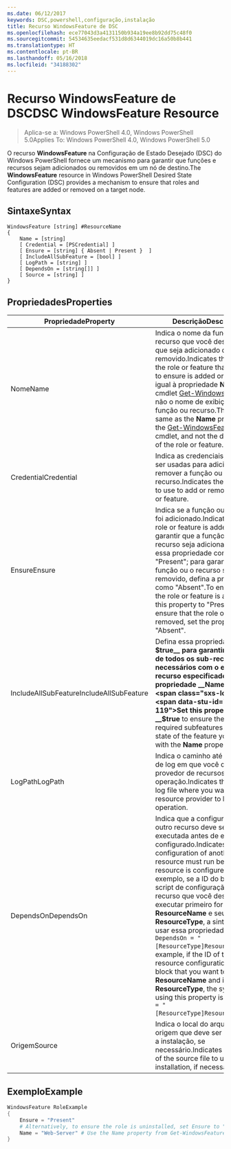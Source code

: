 ```yaml
---
ms.date: 06/12/2017
keywords: DSC,powershell,configuração,instalação
title: Recurso WindowsFeature de DSC
ms.openlocfilehash: ece77043d3a4131150b934a19ee8b92dd75c48f0
ms.sourcegitcommit: 54534635eedacf531d8d6344019dc16a50b8b441
ms.translationtype: HT
ms.contentlocale: pt-BR
ms.lasthandoff: 05/16/2018
ms.locfileid: "34188302"
---
```

# <a name="dsc-windowsfeature-resource"></a><span data-ttu-id="63eb1-103">Recurso WindowsFeature de DSC</span><span class="sxs-lookup"><span data-stu-id="63eb1-103">DSC WindowsFeature Resource</span></span>

> <span data-ttu-id="63eb1-104">Aplica-se a: Windows PowerShell 4.0, Windows PowerShell 5.0</span><span class="sxs-lookup"><span data-stu-id="63eb1-104">Applies To: Windows PowerShell 4.0, Windows PowerShell 5.0</span></span>

<span data-ttu-id="63eb1-105">O recurso **WindowsFeature** na Configuração de Estado Desejado (DSC) do Windows PowerShell fornece um mecanismo para garantir que funções e recursos sejam adicionados ou removidos em um nó de destino.</span><span class="sxs-lookup"><span data-stu-id="63eb1-105">The **WindowsFeature** resource in Windows PowerShell Desired State Configuration (DSC) provides a mechanism to ensure that roles and features are added or removed on a target node.</span></span>

## <a name="syntax"></a><span data-ttu-id="63eb1-106">Sintaxe</span><span class="sxs-lookup"><span data-stu-id="63eb1-106">Syntax</span></span>

```
WindowsFeature [string] #ResourceName
{
    Name = [string]
    [ Credential = [PSCredential] ]
    [ Ensure = [string] { Absent | Present }  ]
    [ IncludeAllSubFeature = [bool] ]
    [ LogPath = [string] ]
    [ DependsOn = [string[]] ]
    [ Source = [string] ]
}
```

## <a name="properties"></a><span data-ttu-id="63eb1-107">Propriedades</span><span class="sxs-lookup"><span data-stu-id="63eb1-107">Properties</span></span>

|  <span data-ttu-id="63eb1-108">Propriedade</span><span class="sxs-lookup"><span data-stu-id="63eb1-108">Property</span></span>  |  <span data-ttu-id="63eb1-109">Descrição</span><span class="sxs-lookup"><span data-stu-id="63eb1-109">Description</span></span>   |
|---|---|
| <span data-ttu-id="63eb1-110">Nome</span><span class="sxs-lookup"><span data-stu-id="63eb1-110">Name</span></span>| <span data-ttu-id="63eb1-111">Indica o nome da função ou recurso que você deseja garantir que seja adicionado ou removido.</span><span class="sxs-lookup"><span data-stu-id="63eb1-111">Indicates the name of the role or feature that you want to ensure is added or removed.</span></span> <span data-ttu-id="63eb1-112">É igual à propriedade __Name__ do cmdlet [Get-WindowsFeature](/powershell/module/servermanager/Get-WindowsFeature), não o nome de exibição da função ou recurso.</span><span class="sxs-lookup"><span data-stu-id="63eb1-112">This is the same as the __Name__ property from the [Get-WindowsFeature](/powershell/module/servermanager/Get-WindowsFeature) cmdlet, and not the display name of the role or feature.</span></span>|
| <span data-ttu-id="63eb1-113">Credential</span><span class="sxs-lookup"><span data-stu-id="63eb1-113">Credential</span></span>| <span data-ttu-id="63eb1-114">Indica as credenciais que devem ser usadas para adicionar ou remover a função ou recurso.</span><span class="sxs-lookup"><span data-stu-id="63eb1-114">Indicates the credentials to use to add or remove the role or feature.</span></span>|
| <span data-ttu-id="63eb1-115">Ensure</span><span class="sxs-lookup"><span data-stu-id="63eb1-115">Ensure</span></span>| <span data-ttu-id="63eb1-116">Indica se a função ou o recurso foi adicionado.</span><span class="sxs-lookup"><span data-stu-id="63eb1-116">Indicates if the role or feature is added.</span></span> <span data-ttu-id="63eb1-117">Para garantir que a função ou o recurso seja adicionado, defina essa propriedade como "Present"; para garantir que a função ou o recurso seja removido, defina a propriedade como "Absent".</span><span class="sxs-lookup"><span data-stu-id="63eb1-117">To ensure that the role or feature is added, set this property to "Present" To ensure that the role or feature is removed, set the property to "Absent".</span></span>|
| <span data-ttu-id="63eb1-118">IncludeAllSubFeature</span><span class="sxs-lookup"><span data-stu-id="63eb1-118">IncludeAllSubFeature</span></span>| <span data-ttu-id="63eb1-119">Defina essa propriedade como __$true__ para garantir o estado de todos os sub-recursos necessários com o estado do recurso especificado com a propriedade __Name__.</span><span class="sxs-lookup"><span data-stu-id="63eb1-119">Set this property to __$true__ to ensure the state of all required subfeatures with the state of the feature you specify with the __Name__ property.</span></span>|
| <span data-ttu-id="63eb1-120">LogPath</span><span class="sxs-lookup"><span data-stu-id="63eb1-120">LogPath</span></span>| <span data-ttu-id="63eb1-121">Indica o caminho até um arquivo de log em que você deseja que o provedor de recursos registre a operação.</span><span class="sxs-lookup"><span data-stu-id="63eb1-121">Indicates the path to a log file where you want the resource provider to log the operation.</span></span>|
| <span data-ttu-id="63eb1-122">DependsOn</span><span class="sxs-lookup"><span data-stu-id="63eb1-122">DependsOn</span></span>| <span data-ttu-id="63eb1-123">Indica que a configuração de outro recurso deve ser executada antes de ele ser configurado.</span><span class="sxs-lookup"><span data-stu-id="63eb1-123">Indicates that the configuration of another resource must run before this resource is configured.</span></span> <span data-ttu-id="63eb1-124">Por exemplo, se a ID do bloco de script de configuração do recurso que você deseja executar primeiro for __ResourceName__ e seu tipo for __ResourceType__, a sintaxe para usar essa propriedade será `DependsOn = "[ResourceType]ResourceName"`.</span><span class="sxs-lookup"><span data-stu-id="63eb1-124">For example, if the ID of the resource configuration script block that you want to run first is __ResourceName__ and its type is __ResourceType__, the syntax for using this property is `DependsOn = "[ResourceType]ResourceName"`.</span></span>|
| <span data-ttu-id="63eb1-125">Origem</span><span class="sxs-lookup"><span data-stu-id="63eb1-125">Source</span></span>| <span data-ttu-id="63eb1-126">Indica o local do arquivo de origem que deve ser usado para a instalação, se necessário.</span><span class="sxs-lookup"><span data-stu-id="63eb1-126">Indicates the location of the source file to use for installation, if necessary.</span></span>|

## <a name="example"></a><span data-ttu-id="63eb1-127">Exemplo</span><span class="sxs-lookup"><span data-stu-id="63eb1-127">Example</span></span>
```powershell
WindowsFeature RoleExample
{
    Ensure = "Present"
    # Alternatively, to ensure the role is uninstalled, set Ensure to "Absent"
    Name = "Web-Server" # Use the Name property from Get-WindowsFeature
}
```